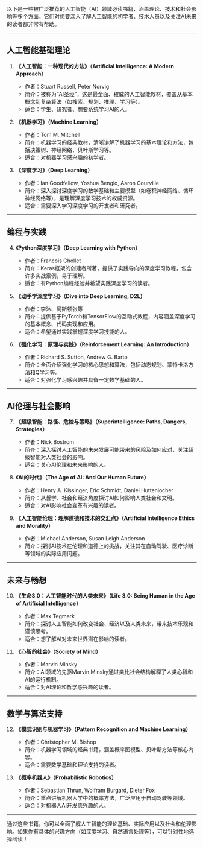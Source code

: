  
以下是一些被广泛推荐的人工智能（AI）领域必读书籍，涵盖理论、技术和社会影响等多个方面。它们对想要深入了解人工智能的初学者、技术人员以及关注AI未来的读者都非常有帮助。

---

## **人工智能基础理论**
1. **《人工智能：一种现代的方法》（Artificial Intelligence: A Modern Approach）**
   - 作者：Stuart Russell, Peter Norvig
   - 简介：被称为“AI圣经”，这是最全面、权威的人工智能教材，覆盖从基本概念到复杂算法（如搜索、规划、推理、学习等）。
   - 适合：学生、研究者、想要系统学习AI的人。

2. **《机器学习》（Machine Learning）**
   - 作者：Tom M. Mitchell
   - 简介：机器学习的经典教材，清晰讲解了机器学习的基本理论和方法，包括决策树、神经网络、贝叶斯学习等。
   - 适合：对机器学习感兴趣的初学者。

3. **《深度学习》（Deep Learning）**
   - 作者：Ian Goodfellow, Yoshua Bengio, Aaron Courville
   - 简介：深入探讨深度学习的数学基础和主要模型（如卷积神经网络、循环神经网络等），是理解深度学习技术的权威资源。
   - 适合：需要深入学习深度学习的开发者和研究者。

---

## **编程与实践**
4. **《Python深度学习》（Deep Learning with Python）**
   - 作者：Francois Chollet
   - 简介：Keras框架的创建者所著，提供了实践导向的深度学习教程，包含许多实战案例，易于理解。
   - 适合：有Python编程经验并希望实践深度学习的读者。

5. **《动手学深度学习》（Dive into Deep Learning, D2L）**
   - 作者：李沐、阿斯顿张等
   - 简介：提供基于PyTorch和TensorFlow的互动式教程，内容涵盖深度学习的基本概念、代码实现和应用。
   - 适合：希望通过实践掌握深度学习技能的人。

6. **《强化学习：原理与实践》（Reinforcement Learning: An Introduction）**
   - 作者：Richard S. Sutton, Andrew G. Barto
   - 简介：全面介绍强化学习的核心思想和算法，包括动态规划、蒙特卡洛方法和Q学习等。
   - 适合：对强化学习感兴趣并具备一定数学基础的人。

---

## **AI伦理与社会影响**
7. **《超级智能：路径、危险与策略》（Superintelligence: Paths, Dangers, Strategies）**
   - 作者：Nick Bostrom
   - 简介：深入探讨人工智能的未来发展可能带来的风险及如何应对，关注超级智能对人类社会的影响。
   - 适合：关心AI伦理和未来影响的人。

8. **《AI的时代》（The Age of AI: And Our Human Future）**
   - 作者：Henry A. Kissinger, Eric Schmidt, Daniel Huttenlocher
   - 简介：从哲学、社会和经济角度探讨AI如何影响人类社会和文明。
   - 适合：对AI影响社会变革有兴趣的读者。

9. **《人工智能伦理：理解道德和技术的交汇点》（Artificial Intelligence Ethics and Morality）**
   - 作者：Michael Anderson, Susan Leigh Anderson
   - 简介：探讨AI技术在伦理和道德上的挑战，关注其在自动驾驶、医疗诊断等领域的实际应用问题。

---

## **未来与畅想**
10. **《生命3.0：人工智能时代的人类未来》（Life 3.0: Being Human in the Age of Artificial Intelligence）**
    - 作者：Max Tegmark
    - 简介：探讨人工智能如何改变社会、经济以及人类未来，带来技术乐观和谨慎思考。
    - 适合：想了解AI对未来世界潜在影响的读者。

11. **《心智的社会》（Society of Mind）**
    - 作者：Marvin Minsky
    - 简介：AI领域的先驱Marvin Minsky通过类比社会结构解释了人类心智和AI的运行机制。
    - 适合：对AI理论和哲学感兴趣的读者。

---

## **数学与算法支持**
12. **《模式识别与机器学习》（Pattern Recognition and Machine Learning）**
    - 作者：Christopher M. Bishop
    - 简介：机器学习领域的经典书籍，涵盖概率图模型、贝叶斯方法等核心内容。
    - 适合：需要数学基础和理论支持的读者。

13. **《概率机器人》（Probabilistic Robotics）**
    - 作者：Sebastian Thrun, Wolfram Burgard, Dieter Fox
    - 简介：重点讲解机器人学中的概率方法，广泛应用于自动驾驶等领域。
    - 适合：对机器人AI开发感兴趣的人。

---

通过这些书籍，你可以全面了解人工智能的理论基础、实际应用以及社会和伦理影响。如果你有具体的兴趣方向（如深度学习、自然语言处理等），可以针对性地选择阅读！